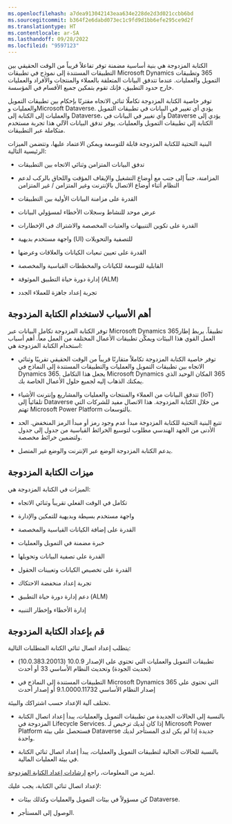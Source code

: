 ```yaml
---
ms.openlocfilehash: a7dea913042143eaa634e228de2d3d021ccbb6bd
ms.sourcegitcommit: b364f2e6dabd073ec1c9fd9d1bb6efe295ce9d2f
ms.translationtype: HT
ms.contentlocale: ar-SA
ms.lasthandoff: 09/28/2022
ms.locfileid: "9597123"
---
```

الكتابة المزدوجة هي بنية أساسية مضمنة توفر تفاعلاً قريباً من الوقت الحقيقي بين التطبيقات المستندة إلى نموذج في تطبيقات Microsoft Dynamics ‏365 وتطبيقات التمويل والعمليات. عندما تتدفق البيانات المتعلقة بالعملاء والمنتجات والأفراد والعمليات خارج حدود التطبيق، فإنك تقوم بتمكين جميع الأقسام في المؤسسة.

توفر خاصية الكتابة المزدوجة تكاملًا ثنائي الاتجاه مقترنًا بإحكام بين تطبيقات التمويل والعمليات وMicrosoft Dataverse. يؤدي أي تغيير في البيانات في تطبيقات التمويل والعمليات إلى الكتابة إلى Dataverse، وأي تغيير في البيانات في Dataverse يؤدي إلى الكتابة إلى تطبيقات التمويل والعمليات. يوفر تدفق البيانات الآلي هذا تجربة مستخدم متكاملة عبر التطبيقات.

البنية التحتية للكتابة المزدوجة قابلة للتوسعة ويمكن الاعتماد عليها، وتتضمن الميزات الرئيسية التالية:

- تدفق البيانات المتزامن وثنائي الاتجاه بين التطبيقات

- المزامنة، جنباً إلى جنب مع أوضاع التشغيل والإيقاف المؤقت واللحاق بالركب لدعم النظام أثناء أوضاع الاتصال بالإنترنت وغير المتزامن / غير المتزامن

- القدرة على مزامنة البيانات الأولية بين التطبيقات

- عرض موحد للنشاط وسجلات الأخطاء لمسؤولي البيانات

- القدرة على تكوين التنبيهات والعتبات المخصصة والاشتراك في الإخطارات

- واجهة مستخدم بديهية (UI) للتصفية والتحويلات

- القدرة على تعيين تبعيات الكيانات والعلاقات وعرضها

- القابلية للتوسعة للكيانات والمخططات القياسية والمخصصة

- إدارة دورة حياة التطبيق الموثوقة (ALM)

- تجربة إعداد جاهزة للعملاء الجدد

## <a name="top-reasons-to-use-dual-write"></a>أهم الأسباب لاستخدام الكتابة المزدوجة

توفر الكتابة المزدوجة تكامل البيانات عبر Microsoft Dynamics 365تطبيقاً. يربط إطار العمل القوي هذا البيئات ويمكّن تطبيقات الأعمال المختلفة من العمل معاً. أهم أسباب استخدام الكتابة المزدوجة هي:

- توفر خاصية الكتابة المزدوجة تكاملاً متقارنًا قريباً من الوقت الحقيقي تقريبًا وثنائي الاتجاه بين تطبيقات التمويل والعمليات والتطبيقات المستندة إلى النماذج في Dynamics 365. يجعل هذا التكامل Microsoft Dynamics ‏365 المكان الوحيد الذي يمكنك الذهاب إليه لجميع حلول الأعمال الخاصة بك.

- تتدفق البيانات من العملاء والمنتجات والعمليات والمشاريع وإنترنت الأشياء (IoT) تلقائياً إلى Dataverse من خلال الكتابة المزدوجة. هذا الاتصال مفيد للشركات التي تهتم Microsoft Power Platform بالتوسعات.

- تتبع البنية التحتية للكتابة المزدوجة مبدأ عدم وجود رمز أو مبدأ الرمز المنخفض. الحد الأدنى من الجهد الهندسي مطلوب لتوسيع الخرائط القياسية من جدول إلى جدول ولتضمين خرائط مخصصة.

- يدعم الكتابة المزدوجة الوضع عبر الإنترنت والوضع غير المتصل.

## <a name="dual-write-features"></a>ميزات الكتابة المزدوجة

الميزات في الكتابة المزدوجة هي:

- تكامل في الوقت الفعلي تقريباً وثنائي الاتجاه

- واجهة مستخدم بسيطة وبديهية للتمكين والإدارة

- القدرة على إضافة الكيانات القياسية والمخصصة

- خبرة مضمنة في التمويل والعمليات

- القدرة على تصفية البيانات وتحويلها

- القدرة على تخصيص الكيانات وتعيينات الحقول

- تجربة إعداد منخفضة الاحتكاك

- دعم إدارة دورة حياة التطبيق (ALM)

- إدارة الأخطاء وإخطار التنبيه

## <a name="set-up-dual-write"></a>قم بإعداد الكتابة المزدوجة

يتطلب إعداد اتصال ثنائي الكتابة المتطلبات التالية:

- تطبيقات التمويل والعمليات التي تحتوي على الإصدار 10.0.9 (10.0.383.20013) (تحديث الجودة) وتحديث النظام الأساسي 33 أو أحدث

- التطبيقات المستندة إلى النماذج في Microsoft Dynamics 365 التي تحتوي على إصدار النظام الأساسي 9.1.0000.11732 أو إصدار أحدث

تختلف آلية الإعداد حسب اشتراكك والبيئة.

- بالنسبة إلى الحالات الجديدة من تطبيقات التمويل والعمليات، يبدأ إعداد اتصال الكتابة المزدوجة في Lifecycle Services. إذا كان لديك ترخيص لـ Microsoft Power Platform فستحصل على بيئة Dataverse جديدة إذا لم يكن لدى المستأجر لديك واحدة.

- بالنسبة للحالات الحالية لتطبيقات التمويل والعمليات، يبدأ إعداد اتصال ثنائي الكتابة في بيئة العمليات المالية.

لمزيد من المعلومات، راجع [إرشادات إعداد الكتابة المزدوجة](/dynamics365/fin-ops-core/dev-itpro/data-entities/dual-write/connection-setup/?azure-portal=true).

لإعداد اتصال ثنائي الكتابة، يجب عليك:

- كن مسؤولاً في بيئات التمويل والعمليات وكذلك بيئات Dataverse.

- الوصول إلى المستأجر.
